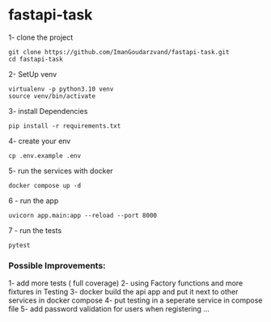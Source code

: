 # fastapi-task


1- clone the project
```
git clone https://github.com/ImanGoudarzvand/fastapi-task.git
cd fastapi-task

```

2- SetUp venv
```
virtualenv -p python3.10 venv
source venv/bin/activate
```

3- install Dependencies
```
pip install -r requirements.txt
```

4- create your env
```
cp .env.example .env
```

5- run the services with docker
```
docker compose up -d
```


6 - run the app
```
uvicorn app.main:app --reload --port 8000
```

7 - run the tests
```
pytest
```

### Possible Improvements:
1- add more tests ( full coverage)
2- using Factory functions and more fixtures in Testing
3- docker build the api app and put it next to other services in docker compose
4- put testing in a seperate service in compose file
5- add password validation for users when registering
...
